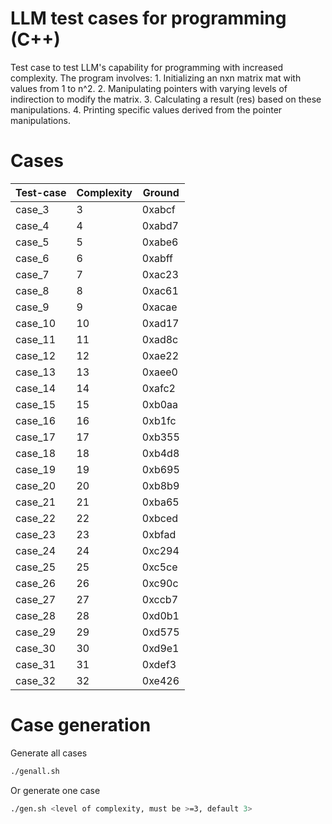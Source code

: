 # LLM test cases for programming (C++)

Test case to test LLM's capability for programming with increased complexity.
The program involves:
	1.	Initializing an nxn matrix mat with values from 1 to n^2.
	2.	Manipulating pointers with varying levels of indirection to modify the matrix.
	3.	Calculating a result (res) based on these manipulations.
	4.	Printing specific values derived from the pointer manipulations.


# Cases

| Test-case | Complexity | Ground    |
|-----------|------------|-----------|
| case_3    | 3          | 0xabcf    |
| case_4    | 4          | 0xabd7    |
| case_5    | 5          | 0xabe6    |
| case_6    | 6          | 0xabff    |
| case_7    | 7          | 0xac23    |
| case_8    | 8          | 0xac61    |
| case_9    | 9          | 0xacae    |
| case_10   | 10         | 0xad17    |
| case_11   | 11         | 0xad8c    |
| case_12   | 12         | 0xae22    |
| case_13   | 13         | 0xaee0    |
| case_14   | 14         | 0xafc2    |
| case_15   | 15         | 0xb0aa    |
| case_16   | 16         | 0xb1fc    |
| case_17   | 17         | 0xb355    |
| case_18   | 18         | 0xb4d8    |
| case_19   | 19         | 0xb695    |
| case_20   | 20         | 0xb8b9    |
| case_21   | 21         | 0xba65    |
| case_22   | 22         | 0xbced    |
| case_23   | 23         | 0xbfad    |
| case_24   | 24         | 0xc294    |
| case_25   | 25         | 0xc5ce    |
| case_26   | 26         | 0xc90c    |
| case_27   | 27         | 0xccb7    |
| case_28   | 28         | 0xd0b1    |
| case_29   | 29         | 0xd575    |
| case_30   | 30         | 0xd9e1    |
| case_31   | 31         | 0xdef3    |
| case_32   | 32         | 0xe426    |

# Case generation
Generate all cases
```bash
./genall.sh
```
Or generate one case
```bash
./gen.sh <level of complexity, must be >=3, default 3>
```
